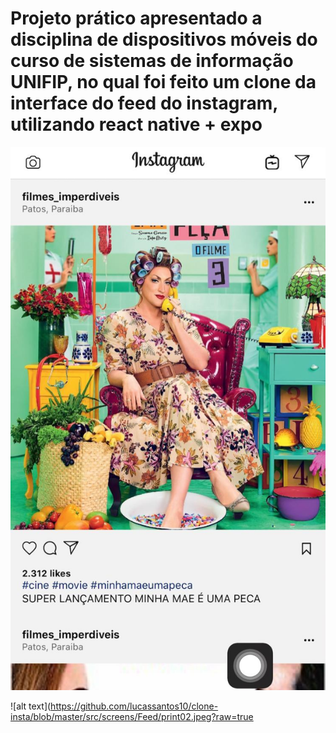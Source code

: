 # Projeto prático apresentado a disciplina de dispositivos móveis do curso de sistemas de informação UNIFIP, no qual foi feito um clone da interface do feed do instagram, utilizando react native + expo


![alt text](https://github.com/lucassantos10/clone-insta/blob/master/src/screens/Feed/print01.jpeg?raw=true)

![alt text](https://github.com/lucassantos10/clone-insta/blob/master/src/screens/Feed/print02.jpeg?raw=true
